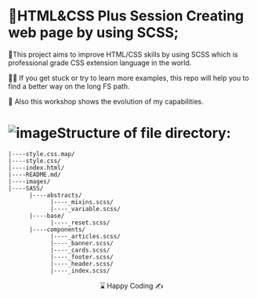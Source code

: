 # 🌄HTML&CSS Plus Session Creating web page by using SCSS;

🌲This project aims to improve HTML/CSS skills by using SCSS which is professional grade CSS extension language in the world.

👨‍💻 If you get stuck or try to learn more examples, this repo will help you to find a better way on the long FS path.

🔗 Also this workshop shows the evolution of my capabilities.

#  ![image](https://user-images.githubusercontent.com/107097793/188270568-fc338145-c8d2-40a8-b1b6-5c47e71d81d4.png)Structure of file directory:

```
|----style.css.map/
|----style.css/
|----index.html/
|----README.md/
|----images/
|----SASS/
      |----abstracts/
            |----_mixins.scss/         
            |----_variable.scss/         
      |----base/
            |----_reset.scss/ 
      |----components/
            |----_articles.scss/         
            |----_banner.scss/
            |----_cards.scss/ 
            |----_footer.scss/ 
            |----_header.scss/ 
            |----_index.scss/ 
```
<center> ⌛ Happy Coding  ✍ </center>

